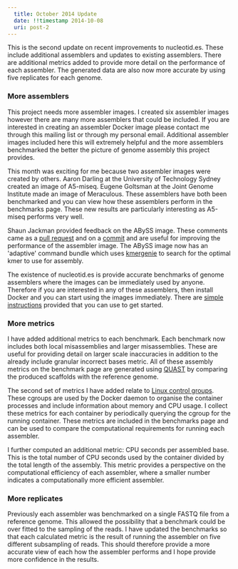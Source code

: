 ```yaml
---
  title: October 2014 Update
  date: !!timestamp 2014-10-08
  uri: post-2
---
```


This is the second update on recent improvements to nucleotid.es. These include
additional assemblers and updates to existing assemblers. There are additional
metrics added to provide more detail on the  performance of each assembler. The
generated data are also now more accurate by using five replicates for each
genome.

### More assemblers

This project needs more assembler images. I created six assembler images
however there are many more assemblers that could be included. If you are
interested in creating an assembler Docker image please contact me through this
mailing list or through my personal email. Additional assembler images included
here this will extremely helpful and the more assemblers benchmarked the better
the picture of genome assembly this project provides.

This month was exciting for me because two assembler images were created by
others. Aaron Darling at the University of Technology Sydney created an image
of A5-miseq. Eugene Goltsman at the Joint Genome Institute made an image of
Meraculous. These assemblers have both been benchmarked and you can view how
these assemblers perform in the benchmarks page. These new results are
particularly interesting as A5-miseq performs very well.

Shaun Jackman provided feedback on the ABySS image. These comments came as a
[pull request][1] and on a [commit][2] and are useful for improving the
performance of the assembler image. The ABySS image now has an 'adaptive'
command bundle which uses [kmergenie][3] to search for the optimal kmer to use
for assembly.

[1]: https://github.com/nucleotides/docker-abyss/pull/2
[2]: https://github.com/nucleotides/docker-abyss/commit/8d841532bae4ba69bf65c82aedde9e5f449d41ea
[3]: http://kmergenie.bx.psu.edu/

The existence of nucleotid.es is provide accurate benchmarks of genome
assemblers where the images can be immediately used by anyone. Therefore if you
are interested in any of these assemblers, then install Docker and you can
start using the images immediately. There are [simple instructions][4] provided
that you can use to get started.

[4]: http://nucleotid.es/using-images/

### More metrics

I have added additional metrics to each benchmark. Each benchmark now includes
both local misassemblies and larger misassemblies. These are useful for
providing detail on larger scale inaccuracies in addition to the already
include granular incorrect bases metric. All of these assembly metrics on the
benchmark page are generated using [QUAST][5] by comparing the produced
scaffolds with the reference genome.

[5]: http://bioinf.spbau.ru/quast

The second set of metrics I have added relate to [Linux control groups][6].
These cgroups are used by the Docker daemon to organise the container processes
and include information about memory and CPU usage. I collect these metrics for
each container by periodically querying the cgroup for the running container.
These metrics are included in the benchmarks page and can be used to compare
the computational requirements for running each assembler.

[6]: https://www.kernel.org/doc/Documentation/cgroups/cgroups.txt

I further computed an additional metric: CPU seconds per assembled base. This
is the total number of CPU seconds used by the container divided by the total
length of the assembly. This metric provides a perspective on the computational
efficiency of each assembler, where a smaller number indicates a
computationally more efficient assembler.

### More replicates

Previously each assembler was benchmarked on a single FASTQ file from a
reference genome. This allowed the possibility that a benchmark could be over
fitted to the sampling of the reads. I have updated the benchmarks so that each
calculated metric is the result of running the assembler on five different
subsampling of reads. This should therefore provide a more accurate view of
each how the assembler performs and I hope provide more confidence in the
results.

